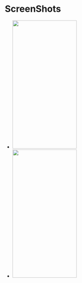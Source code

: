# ScreenShots
- <img src = "https://github.com/ashishsaini1099/Tweetsy---COMPOSE-MVVM-HILT-FLOW-NAVIGATION/assets/70772009/44d7ace6-7bf8-40d3-893d-6e0dd5940ae3" width="200" height="400"/>
- <img src = "https://github.com/ashishsaini1099/Tweetsy---COMPOSE-MVVM-HILT-FLOW-NAVIGATION/assets/70772009/428177dc-a6d1-44e0-8102-d64e84134ebf" width ="200" height = "400"/>


